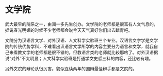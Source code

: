 
# 文学院  

武大最早的院系之一，由闻一多先生创办。文学院的老师都是很富有人文气息的，据说春光明媚的时候不少老师都会说今天天气真好你们出去踏青吧。  

文院分为汉语言文学、对外汉语、人文科学实验班三个专业。汉语言文字学是文学院的传统优势学科，不难看出汉语言文学所学的内容主要分为语言和文学，就我自己来看教文学的老师都是很不错的，但教语言类的老师就比较那啥了。对外汉语据说“对外”不太明显；人文科学实验班是打通学文史哲三科的内容，还比较有趣。

另外文院的辩论队很厉害，貌似连续两年的国辩最佳辩手都是文院的。


